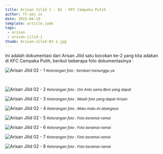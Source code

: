 ```yaml
---
title: Arisan Jilid 1 - 02 - KFC Cempaka Putih
author: ft-umj-iv
date: 2015-04-19
template: article.jade
tags:
 - arisan
 - arisan-jilid-1
thumb: Arisan-Jilid-02-1.jpg
---
```


Ini adalah dokumentasi dari Arisan Jilid satu kocokan ke-2 yang kita adakan di KFC Cempaka Putih, berikut beberapa foto dokumentasinya :

![Arisan Jilid 02 - 1](/story/assets/img/Arisan-Jilid-02-1.jpg)
<small>_Keterangan foto : Sembari menunggu ya_</small>

<br/>
<span class="more"></span>

![Arisan Jilid 02 - 2](/story/assets/img/Arisan-Jilid-02-2.jpg)
<small>_Keterangan foto : Om Anto sama Beni yang dapat_</small>

![Arisan Jilid 02 - 3](/story/assets/img/Arisan-Jilid-02-3.jpg)
<small>_Keterangan foto : Masih foto yang dapat Arisan_</small>

![Arisan Jilid 02 - 4](/story/assets/img/Arisan-Jilid-02-4.jpg)
<small>_Keterangan foto : Malu-malu ini abangnya_</small>

![Arisan Jilid 02 - 5](/story/assets/img/Arisan-Jilid-02-5.jpg)
<small>_Keterangan foto : Foto beramai-ramai_</small>

![Arisan Jilid 02 - 6](/story/assets/img/Arisan-Jilid-02-6.jpg)
<small>_Keterangan foto : Foto beramai-ramai_</small>

![Arisan Jilid 02 - 7](/story/assets/img/Arisan-Jilid-02-7.jpg)
<small>_Keterangan foto : Foto beramai-ramai_</small>

![Arisan Jilid 02 - 8](/story/assets/img/Arisan-Jilid-02-8.jpg)
<small>_Keterangan foto : Foto beramai-ramai_</small>